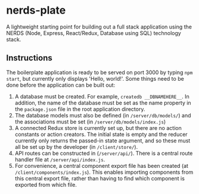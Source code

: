 # nerds-plate

A lightweight starting point for building out a full stack application using
the NERDS (Node, Express, React/Redux, Database using SQL) technology stack.

## Instructions

The boilerplate application is ready to be served on port 3000 by typing
`npm start`, but currently only displays 'Hello, world!'. Some things need to
be done before the application can be built out:

1. A database must be created. For example, `createdb __DBNAMEHERE__`.
   In addition, the name of the database must be set as the name property in the
   `package.json` file in the root application directory.
2. The database models must also be defined (in `/server/db/models/`) and the
   associations must be set (in `/server/db/models/index.js`)
3. A connected Redux store is currently set up, but there are no action
   constants or action creators. The initial state is empty and the reducer
   currently only returns the passed-in state argument, and so these must all be
   set up by the developer (in `/client/store/`).
4. API routes can be constructed in (`/server/api/`). There is a central route
   handler file at `/server/api/index.js`.
5. For convenience, a central component export file has been created
   (at `/client/components/index.js`). This enables importing components from
   this central export file, rather than having to find which component is
   exported from which file.
